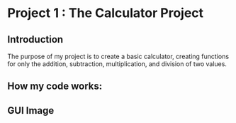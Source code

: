 # Project 1 : The Calculator Project
## Introduction
The purpose of my project is to create a basic calculator, creating functions for only the addition, subtraction, multiplication, and division of two values.

## How my code works:









## GUI Image
